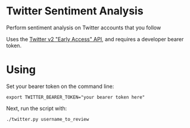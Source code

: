 # Twitter Sentiment Analysis

Perform sentiment analysis on Twitter accounts that you follow

Uses the [Twitter v2 "Early Access" API](https://developer.twitter.com/en/docs/twitter-api/early-access), and requires a developer bearer token.

# Using

Set your bearer token on the command line:

```
export TWITTER_BEARER_TOKEN="your bearer token here"
```

Next, run the script with:

```
./twitter.py username_to_review
```
